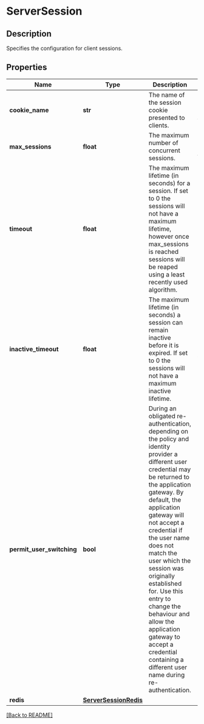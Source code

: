 # ServerSession

## Description

Specifies the configuration for client sessions. 

## Properties

Name | Type | Description | Notes
------------ | ------------- | ------------- | -------------
**cookie\_name** | **str** | The name of the session cookie presented to clients.  | [optional] [default to 'PD-S-SESSION-ID']
**max\_sessions** | **float** | The maximum number of concurrent sessions.  | [optional] [default to 4096]
**timeout** | **float** | The maximum lifetime (in seconds) for a session. If set to 0 the sessions will not have a maximum lifetime, however once max\_sessions is reached sessions will be reaped using a least recently used algorithm.  | [optional] [default to 3600]
**inactive\_timeout** | **float** | The maximum lifetime (in seconds) a session can remain inactive before it is expired. If set to 0 the sessions will not have a maximum inactive lifetime.  | [optional] [default to 600]
**permit\_user\_switching** | **bool** | During an obligated re-authentication, depending on the policy and identity provider a different user credential may be returned to the application gateway. By default, the application gateway will not accept a credential if the user name does not match the user which the session was  originally established for.  Use this entry to change the behaviour and allow the application  gateway to accept a credential containing a different user name  during re-authentication.  | [optional] [default to False]
**redis** | [**ServerSessionRedis**](ServerSessionRedis.md) |  | [optional] 

[[Back to README]](../README.md)



